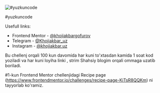 ![#yuzkuncode](https://blog.hyperiondev.com/wp-content/uploads/2018/11/Blog-100DaysOfCode.jpg)

#yuzkuncode

Usefull links:
  
- Frontend Mentor - [@khojiakbargofurov](https://www.frontendmentor.io/profile/khojiakbargofurov)
- Telegram - [@Khojiakbar_uz](https://t.me/khojiakbar_uz)
- Instagram - [@khojiakbar.uz](https://www.instagram.com/khojiakbar.uz)

Bu chellenj orqali 100  kun davomida har kuni to'xtasdan kamida 1 soat kod yoziladi va har kuni loyiha linki , strim Shahsiy blogim orqali ommaga uzatib boriladi. 

#1-kun 
Frontend Mentor chellenjidagi Recipe page (https://www.frontendmentor.io/challenges/recipe-page-KiTsR8QQKm) ni tayyorlab ko'ramiz.

